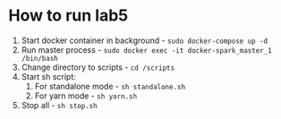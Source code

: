 
# How to run lab5

1. Start docker container in background - `sudo docker-compose up -d`
2. Run master process - `sudo docker exec -it docker-spark_master_1 /bin/bash`
3. Change directory to scripts - `cd /scripts`
4. Start sh script:
    1. For standalone mode - `sh standalone.sh`
    2. For yarn mode - `sh yarn.sh`
5. Stop all - `sh stop.sh`